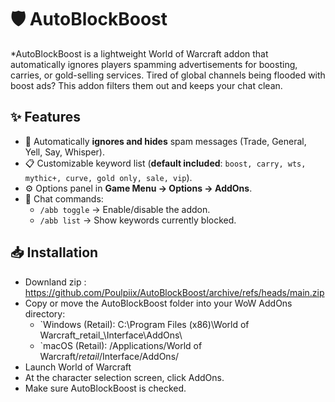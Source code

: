 # 🛡️ AutoBlockBoost
*AutoBlockBoost is a lightweight World of Warcraft addon that automatically ignores players spamming advertisements for boosting, carries, or gold-selling services. Tired of global channels being flooded with boost ads? This addon filters them out and keeps your chat clean.

## ✨ Features
- 🚫 Automatically **ignores and hides** spam messages (Trade, General, Yell, Say, Whisper).
- 📋 Customizable keyword list (**default included**: `boost, carry, wts, mythic+, curve, gold only, sale, vip`).
- ⚙️ Options panel in **Game Menu → Options → AddOns**.
- 💬 Chat commands:
  - `/abb toggle` → Enable/disable the addon.
  - `/abb list` → Show keywords currently blocked.

## 📥 Installation
- Downland zip : https://github.com/Poulpiix/AutoBlockBoost/archive/refs/heads/main.zip
- Copy or move the AutoBlockBoost folder into your WoW AddOns directory:
  - `Windows (Retail): C:\Program Files (x86)\World of Warcraft\_retail_\Interface\AddOns\
  - `macOS (Retail): /Applications/World of Warcraft/_retail_/Interface/AddOns/
- Launch World of Warcraft
- At the character selection screen, click AddOns.
- Make sure AutoBlockBoost is checked.

